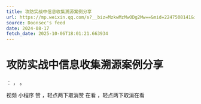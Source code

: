 ```yaml
---
title: 攻防实战中信息收集溯源案例分享
url: https://mp.weixin.qq.com/s?__biz=MzkwMzMwODg2Mw==&mid=2247508141&idx=1&sn=cb5981481b789fe60a233a59d06aba3a
source: Doonsec's feed
date: 2024-08-17
fetch_date: 2025-10-06T18:01:21.663934
---
```


# 攻防实战中信息收集溯源案例分享

：
，
。

视频
小程序
赞
，轻点两下取消赞
在看
，轻点两下取消在看